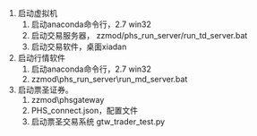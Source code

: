 1. 启动虚拟机
   1. 启动anaconda命令行，2.7 win32
   2. 启动交易服务器， zzmod/phs_run_server/run_td_server.bat
   3. 启动交易软件，桌面xiadan
2. 启动行情软件
   1. 启动anaconda命令行，2.7 win32
   2. zzmod\phs_run_server\run_md_server.bat
3. 启动票圣证券。
   1. zzmod\phsgateway
   2. PHS_connect.json，配置文件
   3. 启动票圣交易系统 gtw_trader_test.py